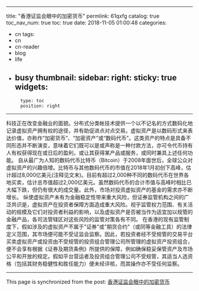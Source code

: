 
---
title: "香港证监会眼中的加密货币"
permlink: 61qxfg
catalog: true
toc_nav_num: true
toc: true
date: 2018-11-05 01:00:48
categories:
- cn
tags:
- cn
- cn-reader
- blog
- life
- busy
thumbnail: 
sidebar:
    right:
        sticky: true
widgets:
    -
        type: toc
        position: right
---


科技正在改变金融业的面貌。分布式分类帐技术提供一个以不记名的方式数码化地记录虚拟资产拥有权的途径，并有助促进点对点交易。虚拟资产是以数码形式来表达价值，亦称作“加密货币”、“加密资产”或“数码代币”。这类资产的特点是具备不同形态并不断演变，意味着它们既可以是或声称是一种付款方法，亦可令代币持有人有权获得现在或日后的盈利，或让其获得某产品或服务，或同时兼具上述任何功能。
          自从最广为人知的数码代币比特币（Bitcoin）于2008年面世后，全球公众对虚拟资产的兴趣倍增。比特币与其他数码代币的市值在2018年1月初创下高峰，估计超过8,000亿美元(注释见文末)。目前有超过2,000种不同的数码代币在世界各地买卖，估计总市值超过2,000亿美元。虽然数码代币的合计市值与高峰时相比已大幅下跌，但仍有很大的成交量。此外，市场对投资虚拟资产的基金的需求亦不断增长。
          纵使虚拟资产未有为金融稳定性带来重大风险，但证券监管机构之间的广泛共识是，虚拟资产在投资者保障方面造成重大风险。视乎监管权力范围、有关活动的规模及它们对投资者利益的影响，以及虚拟资产是否被当作为适宜加以规管的金融产品，各司法管辖区对这些风险的监管对策各有不同。
          在香港的现有监管制度下，假如涉及的虚拟资产不属于"证券"或"期货合约"（或同等金融工具）的法律定义范围，其市场便可能不受证监会监察。因此，若投资者经不受规管的交易平台买卖虚拟资产或投资由不受规管的投资组合管理公司所管理的虚拟资产投资组合，便不会享有根据《证券及期货条例》所提供的保障，例如确保稳妥保管资产及市场公平和开放的规定。假如平台营运者及投资组合管理公司不受规管，其适当人选资格（包括其财务稳健性和胜任能力）便未经评核，而其操作亦不受任何监察。

- - -

This page is synchronized from the post: [香港证监会眼中的加密货币](https://steemit.com/@andrewma/61qxfg)
